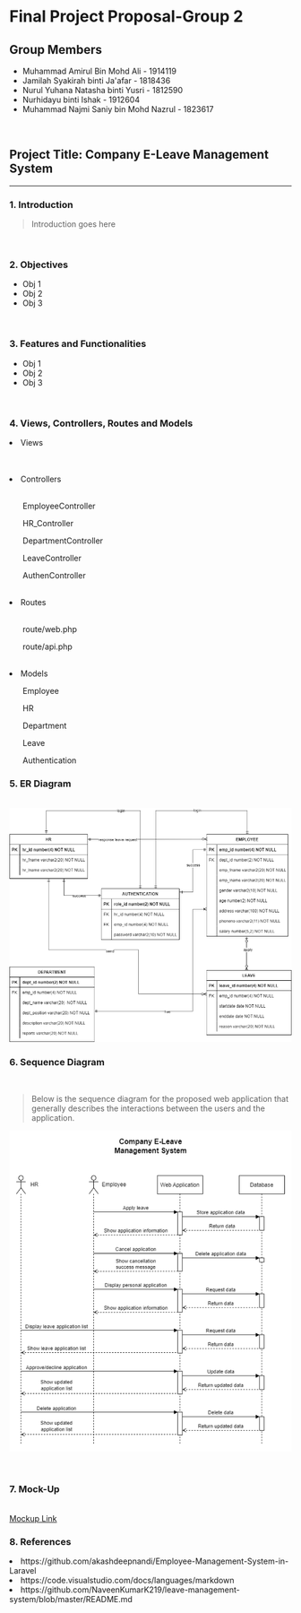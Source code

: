 # Final Project Proposal-Group 2

## Group Members
- Muhammad Amirul Bin Mohd Ali - 1914119
- Jamilah Syakirah binti Ja'afar - 1818436
- Nurul Yuhana Natasha binti Yusri - 1812590
- Nurhidayu binti Ishak - 1912604
- Muhammad Najmi Saniy bin Mohd Nazrul - 1823617

<br>

## Project Title: Company E-Leave Management System

<hr>

### 1. Introduction

> Introduction goes here

<br>

### 2. Objectives

- Obj 1
- Obj 2
- Obj 3

<br>

### 3. Features and Functionalities

- Obj 1
- Obj 2
- Obj 3

<br>

### 4. Views, Controllers, Routes and Models

<li> Views </li> 
<br>
<ol> </ol>
<br> 

<li> Controllers </li> 
<br>
<ol> EmployeeController </ol>
<ol> HR_Controller </ol>
<ol> DepartmentController </ol>
<ol> LeaveController </ol>
<ol> AuthenController </ol> 
<br>

<li> Routes </li>
<br>
<ol> route/web.php </ol> 
<ol> route/api.php </ol>
<br>

<li> Models </li>
<ol> Employee </ol>
<ol> HR </ol>
<ol> Department </ol>
<ol> Leave </ol>
<ol> Authentication </ol>

### 5. ER Diagram

<br>
<img src="https://github.com/syakirahjf/hrms/blob/main/resources/ERD.png?raw=true">

### 6. Sequence Diagram

<br>

>Below is the sequence diagram for the proposed web application that generally describes the interactions between the users and the application.

![Sequence diagram image](https://github.com/syakirahjf/hrms/blob/main/resources/HRSM%20Seq%20Diagram.png)

<br>

### 7. Mock-Up
<br>
<a href="https://hrms.my.canva.site/">Mockup Link</a>

### 8. References
<li> https://github.com/akashdeepnandi/Employee-Management-System-in-Laravel </li>
<li> https://code.visualstudio.com/docs/languages/markdown </li>
<li> https://github.com/NaveenKumarK219/leave-management-system/blob/master/README.md </li>

